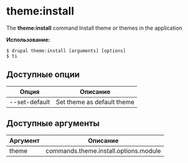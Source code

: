 # theme:install
The **theme:install** command Install theme or themes in the application

**Использование:**
```
$ drupal theme:install [arguments] [options] 
$ ti  
```

## Доступные опции
Опция | Описание
-------|-------------
--set-default | Set theme as default theme

## Доступные аргументы
Аргумент | Описание
---------|-------------
theme | commands.theme.install.options.module
